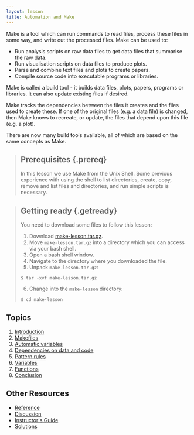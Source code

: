 ```yaml
---
layout: lesson
title: Automation and Make
---
```


Make is a tool which can run commands to read files, process these
files in some way, and write out the processed files. Make can be used
to:

* Run analysis scripts on raw data files to get data files that
  summarise the raw data.
* Run visualisation scripts on data files to produce plots.
* Parse and combine text files and plots to create papers.
* Compile source code into executable programs or libraries.

Make is called a build tool - it builds data files, plots, papers,
programs or libraries. It can also update existing files if
desired.

Make tracks the dependencies between the files it creates and the
files used to create these. If one of the original files (e.g. a data
file) is changed, then Make knows to recreate, or update, the files
that depend upon this file (e.g. a plot).

There are now many build tools available, all of which are based on
the same concepts as Make.

> ## Prerequisites {.prereq}
>
> In this lesson we use Make from the Unix Shell. Some previous
> experience with using the shell to list directories, create, copy,
> remove and list files and directories, and run simple scripts is
> necessary.

> ## Getting ready {.getready}
>
> You need to download some files to follow this lesson:
> 
> 1. Download [make-lesson.tar.gz](./make-lesson.tar.gz).
> 2. Move `make-lesson.tar.gz` into a directory which you can access via your bash shell.
> 3. Open a bash shell window.
> 4. Navigate to the directory where you downloaded the file.
> 5. Unpack `make-lesson.tar.gz`:
>
> ~~~ {.bash}
> $ tar -xvf make-lesson.tar.gz
> ~~~
>
> 6. Change into the `make-lesson` directory:
>
> ~~~ {.bash}
> $ cd make-lesson
> ~~~

## Topics

1.  [Introduction](01-intro.html)
2.  [Makefiles](02-makefiles.html)
3.  [Automatic variables](03-variables.html)
4.  [Dependencies on data and code](04-dependencies.html)
5.  [Pattern rules](05-patterns.html)
6.  [Variables](06-variables.html)
7.  [Functions](07-functions.html)
8.  [Conclusion](08-conclusion.html)

## Other Resources

*   [Reference](reference.html)
*   [Discussion](discussion.html)
*   [Instructor's Guide](instructors.html)
*   [Solutions](09-solutions.html)
